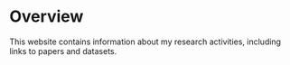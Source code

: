# Overview

This website contains information about my research activities, including links to papers and datasets.
